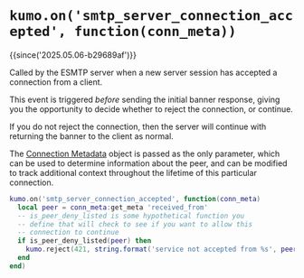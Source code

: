 # `kumo.on('smtp_server_connection_accepted', function(conn_meta))`

{{since('2025.05.06-b29689af')}}

Called by the ESMTP server when a new server session has accepted
a connection from a client.

This event is triggered *before* sending the initial banner response, giving
you the opportunity to decide whether to reject the connection, or continue.

If you do not reject the connection, then the server will continue with
returning the banner to the client as normal.

The [Connection Metadata](../connectionmeta.md) object is passed as
the only parameter, which can be used to determine information about
the peer, and can be modified to track additional context throughout
the lifetime of this particular connection.

```lua
kumo.on('smtp_server_connection_accepted', function(conn_meta)
  local peer = conn_meta:get_meta 'received_from'
  -- is_peer_deny_listed is some hypothetical function you
  -- define that will check to see if you want to allow this
  -- connection to continue
  if is_peer_deny_listed(peer) then
    kumo.reject(421, string.format('service not accepted from %s', peer))
  end
end)
```

